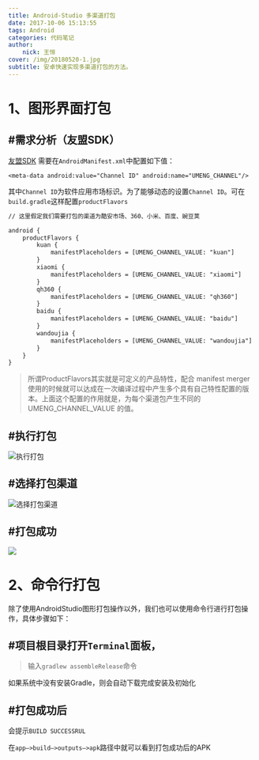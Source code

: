 ```yaml
---
title: Android-Studio 多渠道打包
date: 2017-10-06 15:13:55
tags: Android
categories: 代码笔记
author:
    nick: 王恒
cover: /img/20180520-1.jpg
subtitle: 安卓快速实现多渠道打包的方法。
---
```


# 1、图形界面打包

## #需求分析（友盟SDK）
[友盟SDK](https://dev.umeng.com/analytics/android-doc/integration) 需要在`AndroidManifest.xml`中配置如下值：

```
<meta-data android:value="Channel ID" android:name="UMENG_CHANNEL"/>
```
其中`Channel ID`为软件应用市场标识。为了能够动态的设置`Channel ID`。可在`build.gradle`这样配置`productFlavors`


```xml
// 这里假定我们需要打包的渠道为酷安市场、360、小米、百度、豌豆荚

android {  
    productFlavors {
        kuan {
            manifestPlaceholders = [UMENG_CHANNEL_VALUE: "kuan"]
        }
        xiaomi {
            manifestPlaceholders = [UMENG_CHANNEL_VALUE: "xiaomi"]
        }
        qh360 {
            manifestPlaceholders = [UMENG_CHANNEL_VALUE: "qh360"]
        }
        baidu {
            manifestPlaceholders = [UMENG_CHANNEL_VALUE: "baidu"]
        }
        wandoujia {
            manifestPlaceholders = [UMENG_CHANNEL_VALUE: "wandoujia"]
        }
    }  
}
```

<!-- more -->
>  所谓ProductFlavors其实就是可定义的产品特性，配合 manifest merger 使用的时候就可以达成在一次编译过程中产生多个具有自己特性配置的版本。上面这个配置的作用就是，为每个渠道包产生不同的 UMENG_CHANNEL_VALUE 的值。

## #执行打包
![执行打包](http://img.blog.csdn.net/20160629090244167)

## #选择打包渠道
![选择打包渠道](http://img.blog.csdn.net/20160629090229510)

## #打包成功
![](http://img.blog.csdn.net/20160629091100616)

# 2、命令行打包

除了使用AndroidStudio图形打包操作以外，我们也可以使用命令行进行打包操作，具体步骤如下：

## #项目根目录打开`Terminal`面板，

> 输入`gradlew assembleRelease`命令

如果系统中没有安装Gradle，则会自动下载完成安装及初始化

## #打包成功后
会提示`BUILD SUCCESSRUL`

在`app–>build–>outputs–>apk`路径中就可以看到打包成功后的APK